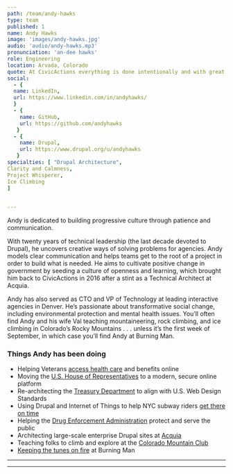 ```yaml
---
path: /team/andy-hawks
type: team
published: 1
name: Andy Hawks
image: 'images/andy-hawks.jpg'
audio: 'audio/andy-hawks.mp3'
pronunciation: 'an-dee hawks'
role: Engineering
location: Arvada, Colorado
quote: At CivicActions everything is done intentionally and with great purpose. We try to bring this authenticity to everyone we work with.
social: 
  - {
  name: LinkedIn,
  url: https://www.linkedin.com/in/andyhawks/
  }
  - {
    name: GitHub,
    url: https://github.com/andyhawks
   }
  - {
    name: Drupal,
    url: https://www.drupal.org/u/andyhawks
   }
specialties: [ "Drupal Architecture",
Clarity and Calmness,
Project Whisperer,
Ice Climbing
]

  
---
```


Andy is dedicated to building progressive culture through patience and communication. 
 
With twenty years of technical leadership (the last decade devoted to Drupal), he uncovers creative ways of solving problems for agencies. Andy models clear communication and helps teams get to the root of a project in order to build what is needed. He aims to cultivate positive change in government by seeding a culture of openness and learning, which brought him back to CivicActions in 2016 after a stint as a Technical Architect at Acquia.
 
Andy has also served as CTO and VP of Technology at leading interactive agencies in Denver. He’s passionate about transformative social change, including environmental protection and mental health issues. You’ll often find Andy and his wife Val teaching mountaineering, rock climbing, and ice climbing in Colorado’s Rocky Mountains . . . unless it’s the first week of September, in which case you’ll find Andy at Burning Man. 



### Things Andy has been doing
* Helping Veterans [access health care](https://civicactions.com/case-study/va-cms-modernization) and benefits online
* Moving the [U.S. House of Representatives](https://house.gov/) to a modern, secure online platform 
* Re-architecting the [Treasury Department](http://treasury.gov/) to align with U.S. Web Design Standards
* Using Drupal and Internet of Things to help NYC subway riders [get there on time](https://civicactions.com/case-study/mta)
* Helping the [Drug Enforcement Administration](https://www.dea.gov/) protect and serve the public
* Architecting large-scale enterprise Drupal sites at [Acquia](https://www.acquia.com/)
* Teaching folks to climb and explore at the [Colorado Mountain Club](https://www.cmc.org/)
* [Keeping the tunes on fire](https://soundcloud.com/djhawker) at Burning Man


----------------------------

------------------------------
